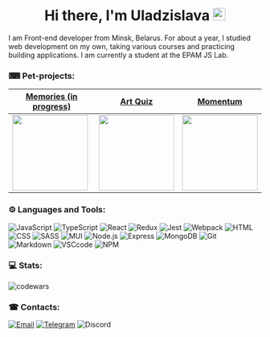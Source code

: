 <h1 align="center"> Hi there, I'm Uladzislava
<img src="https://media0.giphy.com/media/pqStRjJyVEZDapW6EM/giphy.gif?cid=ecf05e47l4u5f3b2vsarofyqlabhatz7bdhmmerz1y8v1poa&rid=giphy.gif&ct=g" height="25"/></h1>

I am Front-end developer from Minsk, Belarus. For about a year, I studied web development on my own, taking various courses and practicing building applications. I am currently a student at the EPAM JS Lab.

### ⌨ Pet-projects:

|                                                                                             [Memories (in progress)]()                                                                                             |                                                    [Art Quiz](https://rolling-scopes-school.github.io/kvadratikk-JSFE2021Q3/art-quiz/)                                                     |                                                    [Momentum](https://rolling-scopes-school.github.io/kvadratikk-JSFE2021Q3/momentum/)                                                     |
| :---------------------------------------------------------------------------------------------------------------------------------------------------------------------------------------------------------------: | :----------------------------------------------------------------------------------------------------------------------------------------------------------------------------------------: | :----------------------------------------------------------------------------------------------------------------------------------------------------------------------------------------: |
| <img src="https://sun9-64.userapi.com/impf/kV0rcmDBsb8n3dVE4XgUjNpaDFfe08pfw3yJww/E_vzklgwvO8.jpg?size=1456x824&quality=96&sign=b1631c42bc5a9ac2525670c0f6fe5c84&type=album" width="150" style="display:block;"/> | <img src="https://sun9-84.userapi.com/impf/RU7DXaJj4AEFCL2oB-xND-QTQC2xq0GAWcVT7w/wYaLC-5ts8E.jpg?size=1557x952&quality=96&sign=b7abe6ea0c12f7dbcf03a4dcbab2d39f&type=album" width="150"/> | <img src="https://sun9-85.userapi.com/impf/1O0Ogahe9rY6N7jXC4lgXfJG71gNlNLQ7Sq0qg/LSQgQRnhywk.jpg?size=1862x965&quality=96&sign=da4793e5b28a419c13735ad3576b8640&type=album" width="150"/> |

### ⚙️ Languages and Tools:

![JavaScript](https://img.shields.io/badge/javascript-F7DF1E?style=for-the-badge&logo=javascript&logoColor=white)
![TypeScript](https://img.shields.io/badge/typescript-%23007ACC?style=for-the-badge&logo=typescript&logoColor=white)
![React](https://img.shields.io/badge/react-61DAFB?&style=for-the-badge&logo=react&logoColor=white)
![Redux](https://img.shields.io/badge/redux-764ABC?style=for-the-badge&logo=Redux&logoColor=white)
![Jest](https://img.shields.io/badge/jest-C21325?&style=for-the-badge&logo=jest&logoColor=white)
![Webpack](https://img.shields.io/badge/webpack-%238DD6F9.svg?style=for-the-badge&logo=webpack&logoColor=black)
![HTML](https://img.shields.io/badge/html-E34F26?style=for-the-badge&logo=html5&logoColor=white)
![CSS](https://img.shields.io/badge/css-1572B6?style=for-the-badge&logo=css3&logoColor=white)
![SASS](https://img.shields.io/badge/SASS-hotpink.svg?style=for-the-badge&logo=SASS&logoColor=white)
![MUI](https://img.shields.io/badge/MUI-%230081CB.svg?style=for-the-badge&logo=mui&logoColor=white)
![Node.js](https://img.shields.io/badge/node.js-90C53F?&style=for-the-badge&logo=node.js&logoColor=white)
![Express](https://img.shields.io/badge/express-bdef53?style=for-the-badge&logo=express&logoColor=white)
![MongoDB](https://img.shields.io/badge/mongodb-26A944?&style=for-the-badge&logo=mongodb&logoColor=white)
![Git](https://img.shields.io/badge/Git-F05033?style=for-the-badge&logo=Git&logoColor=white)
![Markdown](https://img.shields.io/badge/markdown-000?&style=for-the-badge&logo=markdown&logoColor=white)
![VSCcode](https://img.shields.io/badge/vscode-007ACC?&style=for-the-badge&logo=visual-studio-code&logoColor=white)
![NPM](https://img.shields.io/badge/NPM-%23000000.svg?style=for-the-badge&logo=npm&logoColor=white)

### 💻 Stats:

![codewars](https://www.codewars.com/users/kvadratikk/badges/small)

### ☎ Contacts:

[![Email](https://img.shields.io/badge/adahiter@gmail.com-white?style=for-the-badge&logo=gmail)](mailto:adahiter@gmail.com)
[![Telegram](https://img.shields.io/badge/Telegram-2CA5E0?style=for-the-badge&logo=telegram&logoColor=white)](https://t.me/adahiter)
![Discord](https://img.shields.io/badge/kvadratikk_%232547-purple?style=for-the-badge&logo=discord)
